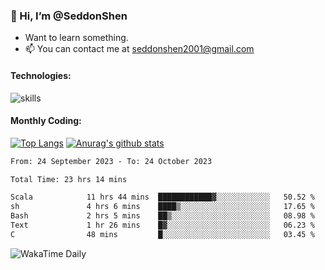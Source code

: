 ### 👋 Hi, I’m @SeddonShen
- Want to learn something.
- 📫 You can contact me at seddonshen2001@gmail.com

#### Technologies:

![skills](https://skillicons.dev/icons?i=scala,js,html,css,bootstrap,jquery,c,cpp,cloudflare,django,docker,flask,git,github,githubactions,linux,latex,mysql,nodejs,ps,php,pr,py,raspberrypi,redis,unreal,v,vscode,vue,bash)

#### Monthly Coding:
[![Top Langs](https://github-readme-stats.vercel.app/api/top-langs?username=seddonshen&show_icons=true&locale=en&layout=compact&hide=html&langs_count=8)](https://github.com/SeddonShen/)
[![Anurag's github stats](https://github-readme-stats.vercel.app/api?username=SeddonShen&count_private=true&show_icons=true)](https://github.com/anuraghazra/github-readme-stats)
<!--START_SECTION:waka-->

```txt
From: 24 September 2023 - To: 24 October 2023

Total Time: 23 hrs 14 mins

Scala            11 hrs 44 mins  ████████████▓░░░░░░░░░░░░   50.52 %
sh               4 hrs 6 mins    ████▒░░░░░░░░░░░░░░░░░░░░   17.65 %
Bash             2 hrs 5 mins    ██▒░░░░░░░░░░░░░░░░░░░░░░   08.98 %
Text             1 hr 26 mins    █▓░░░░░░░░░░░░░░░░░░░░░░░   06.23 %
C                48 mins         █░░░░░░░░░░░░░░░░░░░░░░░░   03.45 %
```

<!--END_SECTION:waka-->

![WakaTime Daily](https://wakatime.com/share/@seddon2001/61a7e342-5f12-4fea-bf92-1fac161e97d6.svg)
<!---
SeddonShen/SeddonShen is a ✨ special ✨ repository because its `README.md` (this file) appears on your GitHub profile.
You can click the Preview link to take a look at your changes.
--->

